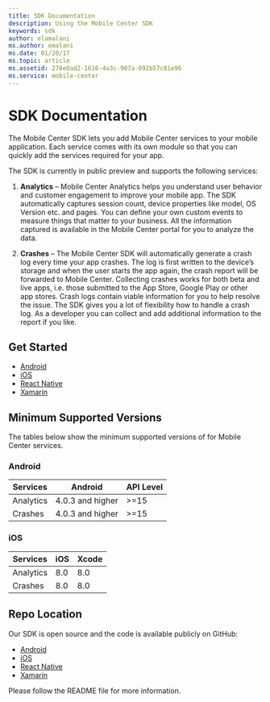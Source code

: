 ```yaml
---
title: SDK Documentation
description: Using the Mobile Center SDK
keywords: sdk
author: elamalani
ms.author: emalani
ms.date: 01/20/17
ms.topic: article
ms.assetid: 278e0ad2-1616-4a3c-907a-092b57c81e96
ms.service: mobile-center
---
```


# SDK Documentation

The Mobile Center SDK lets you add Mobile Center services to your mobile application.
Each service comes with its own module so that you can quickly add the services required for your app.

The SDK is currently in public preview and supports the following services:

1. **Analytics** – Mobile Center Analytics helps you understand user behavior and customer engagement to improve your mobile app. The SDK automatically captures session count, device properties like model, OS Version etc. and pages. You can define your own custom events to measure things that matter to your business. All the information captured is available in the Mobile Center portal for you to analyze the data.

2. **Crashes** – The Mobile Center SDK will automatically generate a crash log every time your app crashes. The log is first written to the device’s storage and when the user starts the app again, the crash report will be forwarded to Mobile Center. Collecting crashes works for both beta and live apps, i.e. those submitted to the App Store, Google Play or other app stores. Crash logs contain viable information for you to help resolve the issue. The SDK gives you a lot of flexibility how to handle a crash log. As a developer you can collect and add additional information to the report if you like.

## Get Started

* [Android](getting-started/android.md)
* [iOS](getting-started/ios.md)
* [React Native](getting-started/react-native.md)
* [Xamarin](getting-started/xamarin.md)

## Minimum Supported Versions

The tables below show the minimum supported versions of for Mobile Center services.

### Android

 Services         | Android   | API Level
 -----------------| ----------| ----------
 Analytics        | 4.0.3 and higher   | >=15
 Crashes          | 4.0.3 and higher    |  >=15

### iOS

 Services         | iOS    | Xcode
 -----------------| -------| ------
 Analytics        | 8.0    | 8.0
 Crashes          | 8.0    | 8.0

## Repo Location

Our SDK is open source and the code is available publicly on GitHub:

* [Android](https://github.com/Microsoft/mobile-center-sdk-android/tree/master)
* [iOS](https://github.com/Microsoft/mobile-center-sdk-ios/tree/master)
* [React Native](https://github.com/Microsoft/MobileCenter-SDK-react-native)
* [Xamarin](https://github.com/Microsoft/mobile-center-sdk-xamarin/tree/master)

Please follow the README file for more information.
